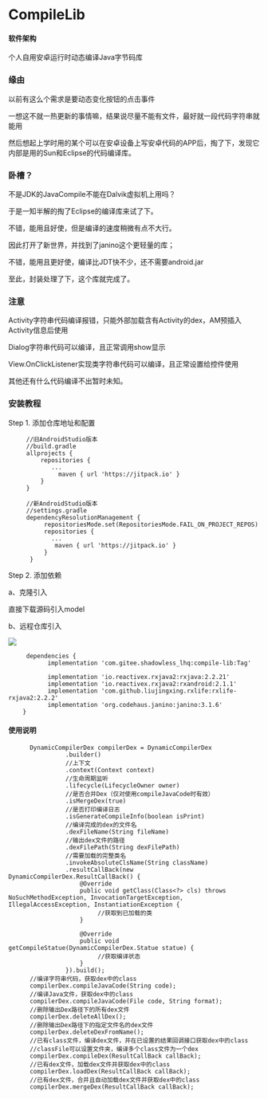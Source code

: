# CompileLib

#### 软件架构

个人自用安卓运行时动态编译Java字节码库

### 缘由

以前有这么个需求是要动态变化按钮的点击事件

一想这不就一热更新的事情嘛，结果说尽量不能有文件，最好就一段代码字符串就能用

然后想起上学时用的某个可以在安卓设备上写安卓代码的APP后，掏了下，发现它内部是用的Sun和Eclipse的代码编译库。

### 卧槽？

不是JDK的JavaCompile不能在Dalvik虚拟机上用吗？

于是一知半解的掏了Eclipse的编译库来试了下。

不错，能用且好使，但是编译的速度稍微有点不大行。

因此打开了新世界，并找到了janino这个更轻量的库；

不错，能用且更好使，编译比JDT快不少，还不需要android.jar

至此，封装处理了下，这个库就完成了。

### 注意

Activity字符串代码编译报错，只能外部加载含有Activity的dex，AM预插入Activity信息后使用

Dialog字符串代码可以编译，且正常调用show显示

View.OnClickListener实现类字符串代码可以编译，且正常设置给控件使用

其他还有什么代码编译不出暂时未知。

### 安装教程

Step 1. 添加仓库地址和配置

```
     //旧AndroidStudio版本
     //build.gradle
     allprojects {
         repositories {
            ...
              maven { url 'https://jitpack.io' }
         }
     }
     
     //新AndroidStudio版本
     //settings.gradle
     dependencyResolutionManagement {
          repositoriesMode.set(RepositoriesMode.FAIL_ON_PROJECT_REPOS)
          repositories {
            ...
             maven { url 'https://jitpack.io' }
          }
      }
```

Step 2. 添加依赖

a、克隆引入

直接下载源码引入model

b、远程仓库引入

[![](https://jitpack.io/v/com.gitee.shadowless_lhq/compile-lib.svg)](https://jitpack.io/#com.gitee.shadowless_lhq/compile-lib)

```
     dependencies {
           implementation 'com.gitee.shadowless_lhq:compile-lib:Tag'
            
           implementation 'io.reactivex.rxjava2:rxjava:2.2.21'
           implementation 'io.reactivex.rxjava2:rxandroid:2.1.1'
           implementation 'com.github.liujingxing.rxlife:rxlife-rxjava2:2.2.2'
           implementation 'org.codehaus.janino:janino:3.1.6'
    }
```

#### 使用说明

```
      DynamicCompilerDex compilerDex = DynamicCompilerDex
                .builder()
                //上下文
                .context(Context context)
                //生命周期监听
                .lifecycle(LifecycleOwner owner)
                //是否合并Dex（仅对使用compileJavaCode时有效）
                .isMergeDex(true)
                //是否打印编译日志
                .isGenerateCompileInfo(boolean isPrint)
                //编译完成的dex的文件名
                .dexFileName(String fileName)
                //输出dex文件的路径
                .dexFilePath(String dexFilePath)
                //需要加载的完整类名
                .invokeAbsoluteClsName(String className)
                .resultCallBack(new DynamicCompilerDex.ResultCallBack() {
                    @Override
                    public void getClass(Class<?> cls) throws NoSuchMethodException, InvocationTargetException, IllegalAccessException, InstantiationException {
                         //获取到已加载的类
                    }

                    @Override
                    public void getCompileStatue(DynamicCompilerDex.Statue statue) {
                         //获取编译状态
                    }
                }).build();
      //编译字符串代码，获取dex中的class
      compilerDex.compileJavaCode(String code);
      //编译Java文件，获取dex中的class
      compilerDex.compileJavaCode(File code, String format);
      //删除输出Dex路径下的所有dex文件
      compilerDex.deleteAllDex();
      //删除输出Dex路径下的指定文件名的dex文件
      compilerDex.deleteDexFromName();
      //已有class文件，编译dex文件，并在已设置的结果回调接口获取dex中的class
      //classFile可以设置文件夹，编译多个class文件为一个dex
      compilerDex.compileDex(ResultCallBack callBack);
      //已有dex文件，加载dex文件并获取dex中的class
      compilerDex.loadDex(ResultCallBack callBack);
      //已有dex文件，合并且自动加载dex文件并获取dex中的class
      compilerDex.mergeDex(ResultCallBack callBack);
```
